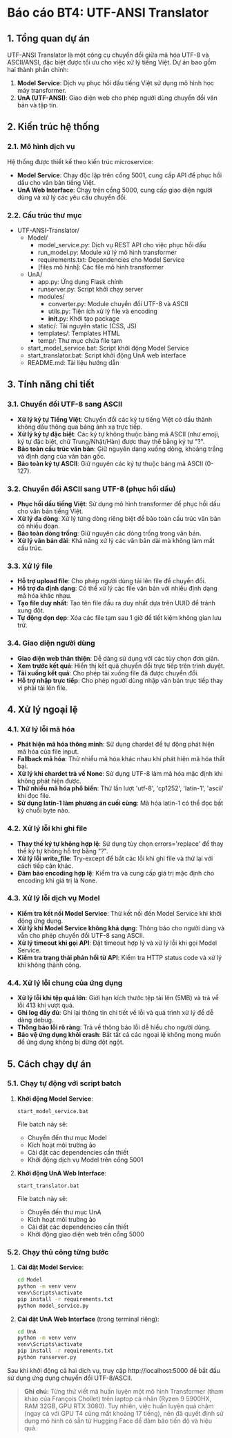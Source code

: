 # Báo cáo BT4: UTF-ANSI Translator

## 1. Tổng quan dự án

UTF-ANSI Translator là một công cụ chuyển đổi giữa mã hóa UTF-8 và ASCII/ANSI, đặc biệt được tối ưu cho việc xử lý tiếng Việt. Dự án bao gồm hai thành phần chính:

1. **Model Service**: Dịch vụ phục hồi dấu tiếng Việt sử dụng mô hình học máy transformer.
2. **UnA (UTF-ANSI)**: Giao diện web cho phép người dùng chuyển đổi văn bản và tập tin.

## 2. Kiến trúc hệ thống

### 2.1. Mô hình dịch vụ

Hệ thống được thiết kế theo kiến trúc microservice:

- **Model Service**: Chạy độc lập trên cổng 5001, cung cấp API để phục hồi dấu cho văn bản tiếng Việt.
- **UnA Web Interface**: Chạy trên cổng 5000, cung cấp giao diện người dùng và xử lý các yêu cầu chuyển đổi.

### 2.2. Cấu trúc thư mục

- UTF-ANSI-Translator/
  - Model/
    - model_service.py: Dịch vụ REST API cho việc phục hồi dấu
    - run_model.py: Module xử lý mô hình transformer
    - requirements.txt: Dependencies cho Model Service
    - [files mô hình]: Các file mô hình transformer
  - UnA/
    - app.py: Ứng dụng Flask chính
    - runserver.py: Script khởi chạy server
    - modules/
      - converter.py: Module chuyển đổi UTF-8 và ASCII
      - utils.py: Tiện ích xử lý file và encoding
      - __init__.py: Khởi tạo package
    - static/: Tài nguyên static (CSS, JS)
    - templates/: Templates HTML
    - temp/: Thư mục chứa file tạm
  - start_model_service.bat: Script khởi động Model Service
  - start_translator.bat: Script khởi động UnA web interface
  - README.md: Tài liệu hướng dẫn


## 3. Tính năng chi tiết

### 3.1. Chuyển đổi UTF-8 sang ASCII

- **Xử lý ký tự Tiếng Việt**: Chuyển đổi các ký tự tiếng Việt có dấu thành không dấu thông qua bảng ánh xạ trực tiếp.
- **Xử lý ký tự đặc biệt**: Các ký tự không thuộc bảng mã ASCII (như emoji, ký tự đặc biệt, chữ Trung/Nhật/Hàn) được thay thế bằng ký tự "?".
- **Bảo toàn cấu trúc văn bản**: Giữ nguyên dạng xuống dòng, khoảng trắng và định dạng của văn bản gốc.
- **Bảo toàn ký tự ASCII**: Giữ nguyên các ký tự thuộc bảng mã ASCII (0-127).

### 3.2. Chuyển đổi ASCII sang UTF-8 (phục hồi dấu)

- **Phục hồi dấu tiếng Việt**: Sử dụng mô hình transformer để phục hồi dấu cho văn bản tiếng Việt.
- **Xử lý đa dòng**: Xử lý từng dòng riêng biệt để bảo toàn cấu trúc văn bản có nhiều đoạn.
- **Bảo toàn dòng trống**: Giữ nguyên các dòng trống trong văn bản.
- **Xử lý văn bản dài**: Khả năng xử lý các văn bản dài mà không làm mất cấu trúc.

### 3.3. Xử lý file

- **Hỗ trợ upload file**: Cho phép người dùng tải lên file để chuyển đổi.
- **Hỗ trợ đa định dạng**: Có thể xử lý các file văn bản với nhiều định dạng mã hóa khác nhau.
- **Tạo file duy nhất**: Tạo tên file đầu ra duy nhất dựa trên UUID để tránh xung đột.
- **Tự động dọn dẹp**: Xóa các file tạm sau 1 giờ để tiết kiệm không gian lưu trữ.

### 3.4. Giao diện người dùng

- **Giao diện web thân thiện**: Dễ dàng sử dụng với các tùy chọn đơn giản.
- **Xem trước kết quả**: Hiển thị kết quả chuyển đổi trực tiếp trên trình duyệt.
- **Tải xuống kết quả**: Cho phép tải xuống file đã được chuyển đổi.
- **Hỗ trợ nhập trực tiếp**: Cho phép người dùng nhập văn bản trực tiếp thay vì phải tải lên file.

## 4. Xử lý ngoại lệ

### 4.1. Xử lý lỗi mã hóa

- **Phát hiện mã hóa thông minh**: Sử dụng chardet để tự động phát hiện mã hóa của file input.
- **Fallback mã hóa**: Thử nhiều mã hóa khác nhau khi phát hiện mã hóa thất bại.
- **Xử lý khi chardet trả về None**: Sử dụng UTF-8 làm mã hóa mặc định khi không phát hiện được.
- **Thử nhiều mã hóa phổ biến**: Thử lần lượt 'utf-8', 'cp1252', 'latin-1', 'ascii' khi đọc file.
- **Sử dụng latin-1 làm phương án cuối cùng**: Mã hóa latin-1 có thể đọc bất kỳ chuỗi byte nào.

### 4.2. Xử lý lỗi khi ghi file

- **Thay thế ký tự không hợp lệ**: Sử dụng tùy chọn errors='replace' để thay thế ký tự không hỗ trợ bằng "?".
- **Xử lý lỗi write_file**: Try-except để bắt các lỗi khi ghi file và thử lại với cách tiếp cận khác.
- **Đảm bảo encoding hợp lệ**: Kiểm tra và cung cấp giá trị mặc định cho encoding khi giá trị là None.

### 4.3. Xử lý lỗi dịch vụ Model

- **Kiểm tra kết nối Model Service**: Thử kết nối đến Model Service khi khởi động ứng dụng.
- **Xử lý khi Model Service không khả dụng**: Thông báo cho người dùng và vẫn cho phép chuyển đổi UTF-8 sang ASCII.
- **Xử lý timeout khi gọi API**: Đặt timeout hợp lý và xử lý lỗi khi gọi Model Service.
- **Kiểm tra trạng thái phản hồi từ API**: Kiểm tra HTTP status code và xử lý khi không thành công.

### 4.4. Xử lý lỗi chung của ứng dụng

- **Xử lý lỗi khi tệp quá lớn**: Giới hạn kích thước tệp tải lên (5MB) và trả về lỗi 413 khi vượt quá.
- **Ghi log đầy đủ**: Ghi lại thông tin chi tiết về lỗi và quá trình xử lý để dễ dàng debug.
- **Thông báo lỗi rõ ràng**: Trả về thông báo lỗi dễ hiểu cho người dùng.
- **Bảo vệ ứng dụng khỏi crash**: Bắt tất cả các ngoại lệ không mong muốn để ứng dụng không bị dừng đột ngột.

## 5. Cách chạy dự án

### 5.1. Chạy tự động với script batch

1. **Khởi động Model Service**:
   ```
   start_model_service.bat
   ```
   File batch này sẽ:
   - Chuyển đến thư mục Model
   - Kích hoạt môi trường ảo
   - Cài đặt các dependencies cần thiết
   - Khởi động dịch vụ Model trên cổng 5001

2. **Khởi động UnA Web Interface**:
   ```
   start_translator.bat
   ```
   File batch này sẽ:
   - Chuyển đến thư mục UnA
   - Kích hoạt môi trường ảo
   - Cài đặt các dependencies cần thiết
   - Khởi động giao diện web trên cổng 5000

### 5.2. Chạy thủ công từng bước

1. **Cài đặt Model Service**:
   ```bash
   cd Model
   python -m venv venv
   venv\Scripts\activate
   pip install -r requirements.txt
   python model_service.py
   ```

2. **Cài đặt UnA Web Interface** (trong terminal riêng):
   ```bash
   cd UnA
   python -m venv venv
   venv\Scripts\activate
   pip install -r requirements.txt
   python runserver.py
   ```

Sau khi khởi động cả hai dịch vụ, truy cập http://localhost:5000 để bắt đầu sử dụng ứng dụng chuyển đổi UTF-8/ASCII.

> **Ghi chú:** Từng thử viết mã huấn luyện một mô hình Transformer (tham khảo  của François Chollet) trên laptop cá nhân (Ryzen 9 5900HX, RAM 32GB, GPU RTX 3080). Tuy nhiên, việc huấn luyện quá chậm (ngay cả với GPU T4 cũng mất khoảng 17 tiếng), nên đã quyết định sử dụng mô hình có sẵn từ Hugging Face để đảm bảo tiến độ và hiệu quả.
